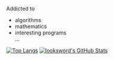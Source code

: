 Addicted to  
* algorithms  
* mathematics  
* interesting programs  
...  


[![Top Langs](https://github-readme-stats.vercel.app/api/top-langs/?username=looksword&layout=compact&line_height=40)](https://github.com/anuraghazra/github-readme-stats)
[![looksword's GitHub Stats](https://github-readme-stats.vercel.app/api?username=looksword&show_icons=true&line_height=25&card_width=50)](https://github.com/anuraghazra/github-readme-stats)
